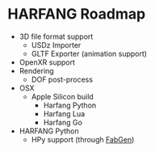 # HARFANG Roadmap

* 3D file format support
  * USDz Importer
  * GLTF Exporter (animation support)
* OpenXR support
* Rendering
  * DOF post-process
* OSX
  * Apple Silicon build
    * Harfang Python
    * Harfang Lua
    * Harfang Go
* HARFANG Python
  * HPy support (through [FabGen](https://github.com/ejulien/FABGen))
